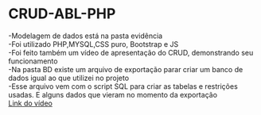 # CRUD-ABL-PHP
-Modelagem de dados está na pasta evidência
<br>
-Foi utilizado PHP,MYSQL,CSS puro, Bootstrap e JS
<br>
-Foi feito também um vídeo de apresentação do CRUD, demonstrando seu funcionamento
<br>
-Na pasta BD existe um arquivo de exportação parar criar um banco de dados igual ao que utilizei no projeto
<br>
-Esse arquivo vem com o script SQL para criar as tabelas e restrições usadas. E alguns dados que vieram no momento da exportação
<br>
<a href="https://youtu.be/iuVrRLR_m0w">Link do vídeo</a>

